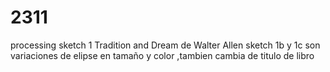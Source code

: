 # 2311
processing
sketch 1 Tradition and Dream de Walter Allen 
sketch 1b y 1c son variaciones de elipse  en tamaño y color ,tambien cambia de titulo de libro 

